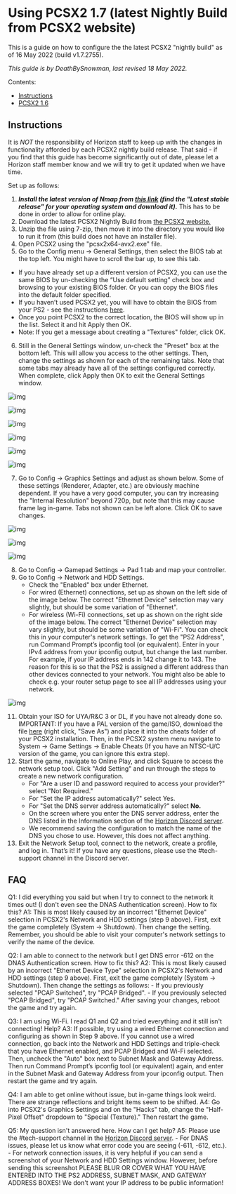 # Using PCSX2 1.7 (latest Nightly Build from PCSX2 website)

This is a guide on how to configure the the latest PCSX2 "nightly build" as of 16 May 2022 (build v1.7.2755).

*This guide is by DeathBySnowman, last revised 18 May 2022.*

Contents:

- [Instructions](/getting-online/pcsx2/1.7NIGHTLYBUILD.md#introduction)
- [PCSX2 1.6](/getting-online/pcsx2/1.7NIGHTLYBUILD.md#faq)

## Instructions

It is *NOT* the responsibility of Horizon staff to keep up with the changes in functionality afforded by each PCSX2 nightly build release. That said - if you find that this guide has become significantly out of date, please let a Horizon staff member know and we will try to get it updated when we have time.

Set up as follows:

1. ***Install the latest version of Nmap from [this link](https://nmap.org/download) (find the "Latest stable release" for your operating system and download it).*** This has to be done in order to allow for online play.
2. Download the latest PCSX2 Nightly Build from [the PCSX2 website.](https://pcsx2.net/downloads/#nightly-anchor)
3. Unzip the file using 7-zip, then move it into the directory you would like to run it from (this build does not have an installer file).
4. Open PCSX2 using the "pcsx2x64-avx2.exe" file.
5. Go to the Config menu → General Settings, then select the BIOS tab at the top left. You might have to scroll the bar up, to see this tab.
  - If you have already set up a different version of PCSX2, you can use the same BIOS by un-checking the “Use default setting” check box and browsing to your existing BIOS folder. Or you can copy the BIOS files into the default folder specified.
  - If you haven’t used PCSX2 yet, you will have to obtain the BIOS from your PS2 - see the instructions [here](https://pcsx2.net/guides/basic-setup/#how-to-dump-your-ps2-bios).
  - Once you point PCSX2 to the correct location, the BIOS will show up in the list. Select it and hit Apply then OK.
  - Note: If you get a message about creating a "Textures" folder, click OK.
6. Still in the General Settings window, un-check the "Preset" box at the bottom left. This will allow you access to the other settings. Then, change the settings as shown for each of the remaining tabs. Note that some tabs may already have all of the settings configured correctly. When complete, click Apply then OK to exit the General Settings window.

![img](/assets/pcsx2/ee_settings.png)

![img](/assets/pcsx2/VUs_setting.png)

![img](/assets/pcsx2/gs_only_setting.png)

![img](/assets/pcsx2/gs_setting.png)

![img](/assets/pcsx2/emulation_settings_simple.png)

![img](/assets/pcsx2/game_fixes.png)

7. Go to Config → Graphics Settings and adjust as shown below. Some of these settings (Renderer, Adapter, etc.) are obviously machine dependent. If you have a very good computer, you can try increasing the "Internal Resolution" beyond 720p, but note that this may cause frame lag in-game. Tabs not shown can be left alone. Click OK to save changes.

![img](/assets/pcsx2/graphics-renderer.png)

![img](/assets/pcsx2/graphics-hacks.png)

![img](/assets/pcsx2/graphics-shader.png)

8. Go to Config → Gamepad Settings → Pad 1 tab and map your controller.
9. Go to Config → Network and HDD Settings.
    - Check the "Enabled" box under Ethernet.
    - For wired (Ethernet) connections, set up as shown on the left side of the image below. The correct "Ethernet Device" selection may vary slightly, but should be some variation of "Ethernet".
    - For wireless (Wi-Fi) connections, set up as shown on the right side of the image below. The correct "Ethernet Device" selection may vary slightly, but should be some variation of "Wi-Fi". You can check this in your computer's network settings. To get the "PS2 Address", run Command Prompt’s ipconfig tool (or equivalent). Enter in your IPv4 address from your ipconfig output, but change the last number. For example, if your IP address ends in 142 change it to 143. The reason for this is so that the PS2 is assigned a different address than other devices connected to your network. You might also be able to check e.g. your router setup page to see all IP addresses using your network.

![img](/assets/pcsx2/network-nightly.png)

11. Obtain your ISO for UYA/R&C 3 or DL, if you have not already done so. IMPORTANT: If you have a PAL version of the game/ISO, download the file [here](/assets/cheats/17125698.pnach) (right click, "Save As") and place it into the cheats folder of your PCSX2 installation. Then, in the PCSX2 system menu navigate to System → Game Settings → Enable Cheats (If you have an NTSC-U/C version of the game, you can ignore this extra step).
12. Start the game, navigate to Online Play, and click Square to access the network setup tool. Click "Add Setting" and run through the steps to create a new network configuration.
    - For "Are a user ID and password required to access your provider?" select "Not Required."
    - For "Set the IP address automatically?" select Yes.
    - For "Set the DNS server address automatically?" select **No.** 
    - On the screen where you enter the DNS server address, enter the DNS listed in the Information section of the [Horizon Discord server](https://discord.gg/horizonps).
    - We recommend saving the configuration to match the name of the DNS you chose to use. However, this does not affect anything.
13. Exit the Network Setup tool, connect to the network, create a profile, and log in. That’s it! If you have any questions, please use the #tech-support channel in the Discord server.

## FAQ
Q1: I did everything you said but when I try to connect to the network it times out! (I don't even see the DNAS Authentication screen). How to fix this?
A1: This is most likely caused by an incorrect "Ethernet Device" selection in PCSX2's Network and HDD settings (step 9 above). First, exit the game completely (System → Shutdown). Then change the setting. Remember, you should be able to visit your computer's network settings to verify the name of the device.

Q2: I am able to connect to the network but I get DNS error -612 on the DNAS Authentication screen. How to fix this?
A2: This is most likely caused by an incorrect "Ethernet Device Type" selection in PCSX2's Network and HDD settings (step 9 above). First, exit the game completely (System → Shutdown). Then change the settings as follows:
    - If you previously selected "PCAP Switched", try "PCAP Bridged".
    - If you previously selected "PCAP Bridged", try "PCAP Switched."
    After saving your changes, reboot the game and try again.

Q3: I am using Wi-Fi. I read Q1 and Q2 and tried everything and it still isn't connecting! Help?
A3: If possible, try using a wired Ethernet connection and configuring as shown in Step 9 above. If you cannot use a wired connection, go back into the Network and HDD Settings and triple-check that you have Ethernet enabled, and PCAP Bridged and Wi-Fi selected. Then, uncheck the "Auto" box next to Subnet Mask and Gateway Address. Then run Command Prompt’s ipconfig tool (or equivalent) again, and enter in the Subnet Mask and Gateway Address from your ipconfig output. Then restart the game and try again.

Q4: I am able to get online without issue, but in-game things look weird. There are strange reflections and bright items seem to be shifted.
A4: Go into PCSX2's Graphics Settings and on the "Hacks" tab, change the "Half-Pixel Offset" dropdown to "Special (Texture)." Then restart the game.

Q5: My question isn't answered here. How can I get help?
A5: Please use the #tech-support channel in the [Horizon Discord server](https://discord.gg/horizonps).
    - For DNAS issues, please let us know what error code you are seeing (-611, -612, etc.).
    - For network connection issues, it is very helpful if you can send a screenshot of your Network and HDD Settings window. However, before sending this screenshot PLEASE BLUR OR COVER WHAT YOU HAVE ENTERED INTO THE PS2 ADDRESS, SUBNET MASK, AND GATEWAY ADDRESS BOXES! We don't want your IP address to be public information!

